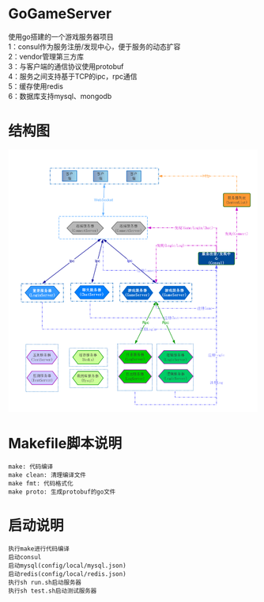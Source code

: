 GoGameServer
===============

使用go搭建的一个游戏服务器项目  
1：consul作为服务注册/发现中心，便于服务的动态扩容  
2：vendor管理第三方库  
3：与客户端的通信协议使用protobuf  
4：服务之间支持基于TCP的ipc，rpc通信  
5：缓存使用redis  
6：数据库支持mysql、mongodb


结构图
===============


![image](GoGameServer.png)



Makefile脚本说明
===============

	make: 代码编译
	make clean: 清理编译文件
	make fmt: 代码格式化
	make proto: 生成protobuf的go文件


启动说明
===============

	执行make进行代码编译
	启动consul
	启动mysql(config/local/mysql.json)
	启动redis(config/local/redis.json)
	执行sh run.sh启动服务器
    执行sh test.sh启动测试服务器